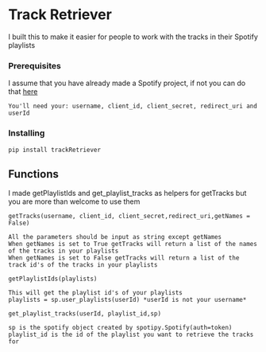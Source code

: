 # Track Retriever

I built this to make it easier for people to work with the tracks in their Spotify playlists 

### Prerequisites

I assume that you have already made a Spotify project, if not you can do that [here](https://developer.spotify.com/dashboard/)

```
You'll need your: username, client_id, client_secret, redirect_uri and userId 
```

### Installing

```
pip install trackRetriever
``` 

## Functions 

I made getPlaylistIds and get_playlist_tracks as helpers for getTracks but you are more than welcome to use them

```
getTracks(username, client_id, client_secret,redirect_uri,getNames = False)

All the parameters should be input as string except getNames
When getNames is set to True getTracks will return a list of the names of the tracks in your playlists
When getNames is set to False getTracks will return a list of the track id's of the tracks in your playlists 
```

```
getPlaylistIds(playlists)

This will get the playlist id's of your playlists 
playlists = sp.user_playlists(userId) *userId is not your username* 
```

```
get_playlist_tracks(userId, playlist_id,sp)

sp is the spotify object created by spotipy.Spotify(auth=token)
playlist_id is the id of the playlist you want to retrieve the tracks for 
```